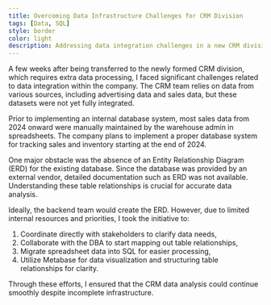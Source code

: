 ```yaml
---
title: Overcoming Data Infrastructure Challenges for CRM Division
tags: [Data, SQL]
style: border
color: light
description: Addressing data integration challenges in a new CRM division.
---
```


A few weeks after being transferred to the newly formed CRM division, which requires extra data processing, I faced significant challenges related to data integration within the company. The CRM team relies on data from various sources, including advertising data and sales data, but these datasets were not yet fully integrated.

Prior to implementing an internal database system, most sales data from 2024 onward were manually maintained by the warehouse admin in spreadsheets. The company plans to implement a proper database system for tracking sales and inventory starting at the end of 2024.

One major obstacle was the absence of an Entity Relationship Diagram (ERD) for the existing database. Since the database was provided by an external vendor, detailed documentation such as ERD was not available. Understanding these table relationships is crucial for accurate data analysis.

Ideally, the backend team would create the ERD. However, due to limited internal resources and priorities, I took the initiative to:

1. Coordinate directly with stakeholders to clarify data needs,
2. Collaborate with the DBA to start mapping out table relationships,
3. Migrate spreadsheet data into SQL for easier processing,
4. Utilize Metabase for data visualization and structuring table relationships for clarity.

Through these efforts, I ensured that the CRM data analysis could continue smoothly despite incomplete infrastructure.
